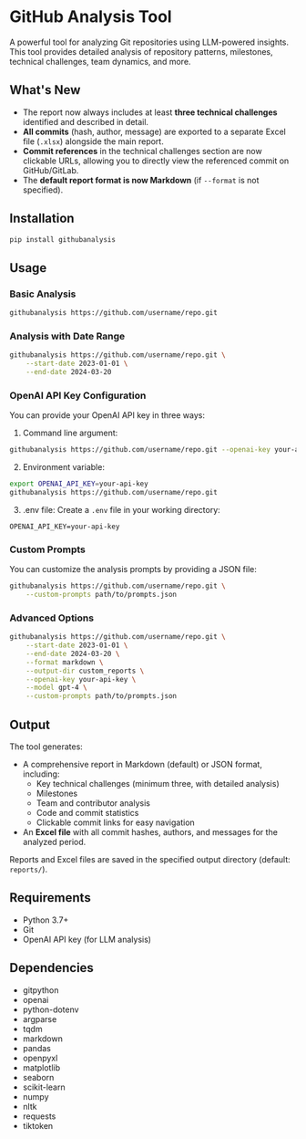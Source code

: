 # GitHub Analysis Tool

A powerful tool for analyzing Git repositories using LLM-powered insights. This tool provides detailed analysis of repository patterns, milestones, technical challenges, team dynamics, and more.

## What's New

- The report now always includes at least **three technical challenges** identified and described in detail.
- **All commits** (hash, author, message) are exported to a separate Excel file (`.xlsx`) alongside the main report.
- **Commit references** in the technical challenges section are now clickable URLs, allowing you to directly view the referenced commit on GitHub/GitLab.
- The **default report format is now Markdown** (if `--format` is not specified).

## Installation

```bash
pip install githubanalysis
```

## Usage

### Basic Analysis

```bash
githubanalysis https://github.com/username/repo.git
```

### Analysis with Date Range

```bash
githubanalysis https://github.com/username/repo.git \
    --start-date 2023-01-01 \
    --end-date 2024-03-20
```

### OpenAI API Key Configuration

You can provide your OpenAI API key in three ways:

1. Command line argument:
```bash
githubanalysis https://github.com/username/repo.git --openai-key your-api-key
```

2. Environment variable:
```bash
export OPENAI_API_KEY=your-api-key
githubanalysis https://github.com/username/repo.git
```

3. .env file:
Create a `.env` file in your working directory:
```
OPENAI_API_KEY=your-api-key
```

### Custom Prompts

You can customize the analysis prompts by providing a JSON file:

```bash
githubanalysis https://github.com/username/repo.git \
    --custom-prompts path/to/prompts.json
```

### Advanced Options

```bash
githubanalysis https://github.com/username/repo.git \
    --start-date 2023-01-01 \
    --end-date 2024-03-20 \
    --format markdown \
    --output-dir custom_reports \
    --openai-key your-api-key \
    --model gpt-4 \
    --custom-prompts path/to/prompts.json
```

## Output

The tool generates:

- A comprehensive report in Markdown (default) or JSON format, including:
  - Key technical challenges (minimum three, with detailed analysis)
  - Milestones
  - Team and contributor analysis
  - Code and commit statistics
  - Clickable commit links for easy navigation
- An **Excel file** with all commit hashes, authors, and messages for the analyzed period.

Reports and Excel files are saved in the specified output directory (default: `reports/`).

## Requirements

- Python 3.7+
- Git
- OpenAI API key (for LLM analysis)

## Dependencies

- gitpython
- openai
- python-dotenv
- argparse
- tqdm
- markdown
- pandas
- openpyxl
- matplotlib
- seaborn
- scikit-learn
- numpy
- nltk
- requests
- tiktoken